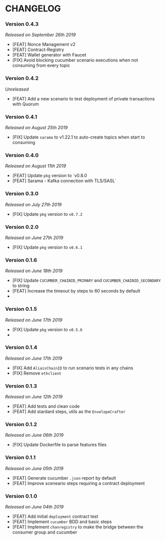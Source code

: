 # CHANGELOG

### Version 0.4.3

*Released on September 26th 2019*

- [FEAT] Nonce Management v2
- [FEAT] Contract-Registry
- [FEAT] Wallet generator with Faucet
- [FIX] Avoid blocking cucumber scenario executions when not consuming from every topic
 
### Version 0.4.2

*Unreleased*

- [FEAT] Add a new scenario to test deployment of private transactions with Quorum

### Version 0.4.1

*Released on August 25th 2019*

- [FIX] Update `sarama` to v1.22.1 to auto-create topics when start to consuming 

### Version 0.4.0

*Released on August 11th 2019*

- [FEAT] Update `pkg` version to `v0.8.0
- [FEAT] Sarama - Kafka connection with TLS/SASL`

### Version 0.3.0

*Released on July 27th 2019*

- [FIX] Update `pkg` version to `v0.7.2`

### Version 0.2.0

*Released on June 27th 2019*

- [FIX] Update `pkg` version to `v0.6.1`

### Version 0.1.6

*Released on June 18th 2019*

- [FIX] Update `CUCUMBER_CHAINID_PRIMARY` and `CUCUMBER_CHAINID_SECONDARY` to string
- [FEAT] Increase the timeout by steps to 60 seconds by default
- 
### Version 0.1.5

*Released on June 17th 2019*

- [FIX] Update `pkg` version to `v0.5.6`
- 
### Version 0.1.4

*Released on June 17th 2019*

- [FIX] Add `AliaisChainID` to run scenario tests in any chains
- [FIX] Remove `ethclient`
  
### Version 0.1.3

*Released on June 12th 2019*

- [FEAT] Add tests and clean code
- [FEAT] Add stardard steps, utils as the `EnvelopeCrafter`
  
### Version 0.1.2

*Released on June 06th 2019*

- [FIX] Update Dockerfile to parse features files

### Version 0.1.1

*Released on June 05th 2019*

- [FEAT] Generate cucumber `.json` report by default
- [FEAT] Improve sceneario steps requiring a contract deployment

### Version 0.1.0

*Released on June 04th 2019*

- [FEAT] Add initial `deployment` contract test
- [FEAT] Implement `cucumber` BDD and basic steps
- [FEAT] Implement `chanregistry` to make the bridge between the consumer group and cucumber